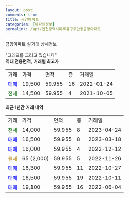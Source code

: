 ```yaml
---
layout: post
comments: true
title: 금양아파트
categories: [아파트정보]
permalink: /apt/인천광역시미추홀구주안동금양아파트
---
```


금양아파트 실거래 상세정보

<script type="text/javascript">
  google.charts.load('current', {'packages':['line', 'corechart']});
  google.charts.setOnLoadCallback(drawChart);

  function drawChart() {
    var data = new google.visualization.DataTable();
    data.addColumn('date', '거래일');
    data.addColumn('number', "매매");
    data.addColumn('number', "전세");
    data.addColumn('number', "전매");

    data.addRows([[new Date(Date.parse("2023-04-24")), null, 14000, null], [new Date(Date.parse("2023-03-18")), 16500, null, null], [new Date(Date.parse("2022-12-12")), 16000, null, null], [new Date(Date.parse("2022-11-26")), null, null, null], [new Date(Date.parse("2022-10-27")), 16300, null, null], [new Date(Date.parse("2022-10-11")), 16500, null, null], [new Date(Date.parse("2022-06-04")), 19100, null, null]]);

    var options = {
      hAxis: {
        format: 'yyyy/MM/dd'
      },    
      lineWidth: 0,
      pointsVisible: true,    
      title: '최근 1년간 유형별 실거래가 분포',
      legend: { position: 'bottom' }
    };

    var formatter = new google.visualization.NumberFormat({pattern:'###,###'} );
    formatter.format(data, 1);
    formatter.format(data, 2);
    
    setTimeout(function() {
        var chart = new google.visualization.LineChart(document.getElementById('columnchart_material'));
        chart.draw(data, (options));
        document.getElementById('loading').style.display = 'none';
    }, 200);
  }
</script>


<div id="loading" style="z-index:20; display: block; margin-left: 0px">"그래프를 그리고 있습니다"</div>
<div id="columnchart_material" style="width: 95%; margin-left: 0px; display: block"></div>
<!-- contents start -->
<b>역대 전용면적, 거래별 최고가</b>
<table class="sortable">
    <tr>
      <td>거래</td>
      <td>가격</td>
      <td>면적</td>
      <td>층</td>
      <td>거래일</td>
    </tr>
        <tr>
          <td><a style="color: blue">매매</a></td>
          <td>19,500</td>
          <td>59.955</td>
          <td>16</td>
          <td>2022-01-24</td>
        </tr>        
        <tr>
              <td><a style="color: darkgreen">전세</a></td>
              <td>14,500</td>
              <td>59.955</td>
              <td>4</td>
              <td>2021-10-05</td>
            </tr>        
    
</table>

<b>최근 1년간 거래 내역</b>

<table class="sortable">
    <tr>
      <td>거래</td>
      <td>가격</td>
      <td>면적</td>
      <td>층</td>
      <td>거래일</td>
    </tr>
    <tr>
      <td><a style="color: darkgreen">전세</a></td>
      <td>14,000</td>
      <td>59.955</td>
      <td>8</td>
      <td>2023-04-24</td>
    </tr>          <tr>
      <td><a style="color: blue">매매</a></td>
      <td>16,500</td>
      <td>59.955</td>
      <td>8</td>
      <td>2023-03-18</td>
    </tr>          <tr>
      <td><a style="color: blue">매매</a></td>
      <td>16,000</td>
      <td>59.955</td>
      <td>4</td>
      <td>2022-12-12</td>
    </tr>          <tr>
      <td><a style="color: darkgoldenrod">월세</a></td>
      <td>65 (2,000)</td>
      <td>59.955</td>
      <td>5</td>
      <td>2022-11-26</td>
    </tr>          <tr>
      <td><a style="color: blue">매매</a></td>
      <td>16,300</td>
      <td>59.955</td>
      <td>11</td>
      <td>2022-10-27</td>
    </tr>          <tr>
      <td><a style="color: blue">매매</a></td>
      <td>16,500</td>
      <td>59.955</td>
      <td>19</td>
      <td>2022-10-11</td>
    </tr>          <tr>
      <td><a style="color: blue">매매</a></td>
      <td>19,100</td>
      <td>59.955</td>
      <td>16</td>
      <td>2022-06-04</td>
    </tr>      </table>
<!-- contents end -->    

